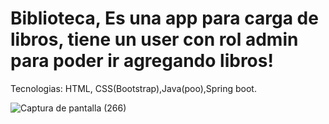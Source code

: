 # Biblioteca, Es una app para carga de libros, tiene un user con rol admin para poder ir agregando libros!
Tecnologias: HTML, CSS(Bootstrap),Java(poo),Spring boot. 

![Captura de pantalla (266)](https://github.com/alannieto07/Biblioteca/assets/110429020/acbf19c0-6cb8-44df-a119-c9787e69444e)

